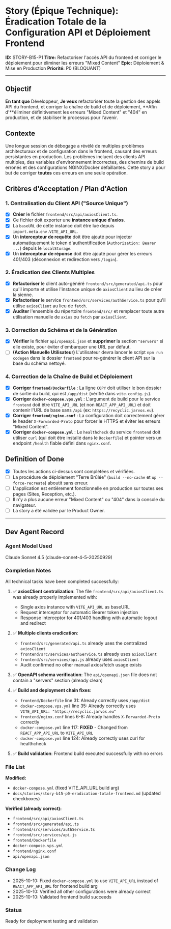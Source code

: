 # Story (Épique Technique): Éradication Totale de la Configuration API et Déploiement Frontend

**ID:** STORY-B15-P1
**Titre:** Refactoriser l'accès API du frontend et corriger le déploiement pour éliminer les erreurs "Mixed Content"
**Epic:** Déploiement & Mise en Production
**Priorité:** P0 (BLOQUANT)

---

## Objectif

**En tant que** Développeur,
**Je veux** refactoriser toute la gestion des appels API du frontend, et corriger la chaîne de build et de déploiement,
**Afin d'**éliminer définitivement les erreurs "Mixed Content" et "404" en production, et de stabiliser le processus pour l'avenir.

## Contexte

Une longue session de débogage a révélé de multiples problèmes architecturaux et de configuration dans le frontend, causant des erreurs persistantes en production. Les problèmes incluent des clients API multiples, des variables d'environnement incorrectes, des chemins de build erronés et des configurations NGINX/Docker défaillantes. Cette story a pour but de corriger **toutes** ces erreurs en une seule opération.

## Critères d'Acceptation / Plan d'Action

### 1. Centralisation du Client API ("Source Unique")

- [x] **Créer** le fichier `frontend/src/api/axiosClient.ts`.
- [x] Ce fichier doit exporter une **instance unique d'axios**.
- [x] La `baseURL` de cette instance doit être lue depuis `import.meta.env.VITE_API_URL`.
- [x] Un **intercepteur de requête** doit être ajouté pour injecter automatiquement le token d'authentification (`Authorization: Bearer ...`) depuis le `localStorage`.
- [x] Un **intercepteur de réponse** doit être ajouté pour gérer les erreurs 401/403 (déconnexion et redirection vers `/login`).

### 2. Éradication des Clients Multiples

- [x] **Refactoriser** le client auto-généré `frontend/src/generated/api.ts` pour qu'il importe et utilise l'instance unique de `axiosClient` au lieu de créer la sienne.
- [x] **Refactoriser** le service `frontend/src/services/authService.ts` pour qu'il utilise `axiosClient` au lieu de `fetch`.
- [x] **Auditer** l'ensemble du répertoire `frontend/src/` et remplacer toute autre utilisation manuelle de `axios` ou `fetch` par `axiosClient`.

### 3. Correction du Schéma et de la Génération

- [x] **Vérifier** le fichier `api/openapi.json` et **supprimer** la section `"servers"` si elle existe, pour éviter d'embarquer une URL par défaut.
- [ ] **(Action Manuelle Utilisateur)** L'utilisateur devra lancer le script `npm run codegen` dans le dossier `frontend` pour re-générer le client API sur la base du schéma nettoyé.

### 4. Correction de la Chaîne de Build et Déploiement

- [x] **Corriger `frontend/Dockerfile`** : La ligne `COPY` doit utiliser le bon dossier de sortie du build, qui est `/app/dist` (vérifié dans `vite.config.js`).
- [x] **Corriger `docker-compose.vps.yml`** : L'argument de build pour le service `frontend` doit être `VITE_API_URL` (et non `REACT_APP_API_URL`) et doit contenir l'URL de base sans `/api` (ex: `https://recyclic.jarvos.eu`).
- [x] **Corriger `frontend/nginx.conf`** : La configuration doit correctement gérer le header `X-Forwarded-Proto` pour forcer le HTTPS et éviter les erreurs "Mixed Content".
- [x] **Corriger `docker-compose.yml`** : Le `healthcheck` du service `frontend` doit utiliser `curl` (qui doit être installé dans le `Dockerfile`) et pointer vers un endpoint `/health` fiable défini dans `nginx.conf`.

## Definition of Done

- [x] Toutes les actions ci-dessus sont complétées et vérifiées.
- [ ] La procédure de déploiement "Terre Brûlée" (`build --no-cache` et `up --force-recreate`) aboutit sans erreur.
- [ ] L'application est entièrement fonctionnelle en production sur toutes ses pages (Sites, Reception, etc.).
- [ ] Il n'y a plus aucune erreur "Mixed Content" ou "404" dans la console du navigateur.
- [ ] La story a été validée par le Product Owner.

---

## Dev Agent Record

### Agent Model Used
Claude Sonnet 4.5 (claude-sonnet-4-5-20250929)

### Completion Notes
All technical tasks have been completed successfully:

1. ✅ **axiosClient centralization**: The file `frontend/src/api/axiosClient.ts` was already properly implemented with:
   - Single axios instance with `VITE_API_URL` as baseURL
   - Request interceptor for automatic Bearer token injection
   - Response interceptor for 401/403 handling with automatic logout and redirect

2. ✅ **Multiple clients eradication**:
   - `frontend/src/generated/api.ts` already uses the centralized `axiosClient`
   - `frontend/src/services/authService.ts` already uses `axiosClient`
   - `frontend/src/services/api.js` already uses `axiosClient`
   - Audit confirmed no other manual axios/fetch usage exists

3. ✅ **OpenAPI schema verification**: The `api/openapi.json` file does not contain a "servers" section (already clean)

4. ✅ **Build and deployment chain fixes**:
   - `frontend/Dockerfile` line 31: Already correctly uses `/app/dist`
   - `docker-compose.vps.yml` line 35: Already correctly uses `VITE_API_URL: "https://recyclic.jarvos.eu"`
   - `frontend/nginx.conf` lines 6-8: Already handles `X-Forwarded-Proto` correctly
   - `docker-compose.yml` line 117: **FIXED** - Changed from `REACT_APP_API_URL` to `VITE_API_URL`
   - `docker-compose.yml` line 124: Already correctly uses curl for healthcheck

5. ✅ **Build validation**: Frontend build executed successfully with no errors

### File List
**Modified:**
- `docker-compose.yml` (fixed VITE_API_URL build arg)
- `docs/stories/story-b15-p0-eradication-totale-frontend.md` (updated checkboxes)

**Verified (already correct):**
- `frontend/src/api/axiosClient.ts`
- `frontend/src/generated/api.ts`
- `frontend/src/services/authService.ts`
- `frontend/src/services/api.js`
- `frontend/Dockerfile`
- `docker-compose.vps.yml`
- `frontend/nginx.conf`
- `api/openapi.json`

### Change Log
- 2025-10-10: Fixed `docker-compose.yml` to use `VITE_API_URL` instead of `REACT_APP_API_URL` for frontend build arg
- 2025-10-10: Verified all other configurations were already correct
- 2025-10-10: Validated frontend build succeeds

### Status
Ready for deployment testing and validation
